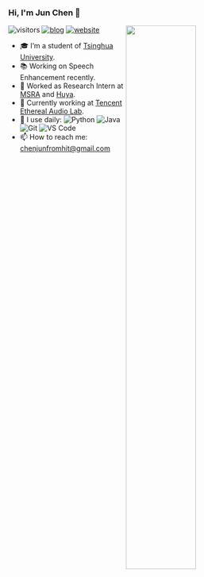 ### Hi, I'm Jun Chen 👋 
![visitors](https://visitor-badge.glitch.me/badge?page_id=hit-thusz-Rookiecj.hit-thusz-Rookiecj.README)
[![blog](https://img.shields.io/badge/blog-my%20blog-red)](https://blog.csdn.net/junbaba_?spm=1010.2135.3001.5113)
[![website](https://img.shields.io/badge/-personal%20page-important?style=plastic&logo=MEGA)](https://hit-thusz-rookiecj.github.io/JunChen.github.io/)
<img align="right" width="53%" src="https://github-readme-stats.vercel.app/api?username=hit-thusz-Rookiecj&show_icons=true">

- 🎓 I’m a student of [Tsinghua University](https://www.tsinghua.edu.cn/).
- 📚 Working on Speech Enhancement recently.
- :briefcase: Worked as Research Intern at [MSRA](https://www.microsoft.com/en-us/research/) and [Huya](http://ir.huya.com/).
- 🔭 Currently working at [Tencent Ethereal Audio Lab](https://tea-lab.qq.com/).
- 🚀 I use daily:
![Python](https://img.shields.io/badge/-Python-8fcfd1?style=plastic&logo=Python)
![Java](https://img.shields.io/badge/-java-3f4441?style=plastic&logo=java)
![Git](https://img.shields.io/badge/-Git-black?style=plastic&logo=git)
![VS Code](https://img.shields.io/badge/-VS%20Code-007ACC?style=plastic&logo=visual-studio-code)
- 📫 How to reach me: chenjunfromhit@gmail.com

